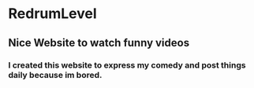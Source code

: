 # RedrumLevel
## Nice Website to watch funny videos
### I created this website to express my comedy and post things daily because im bored.
